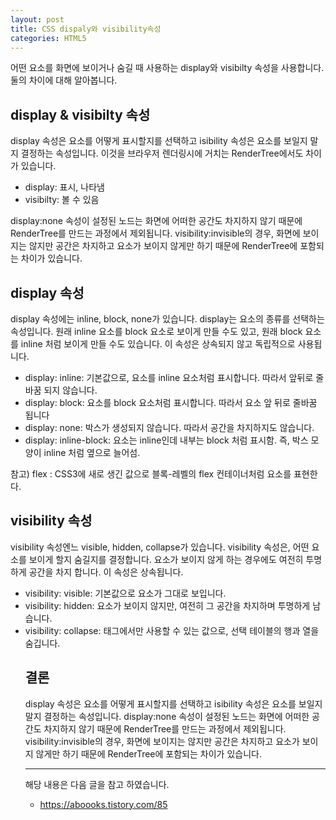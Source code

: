 ```yaml
---
layout: post
title: CSS dispaly와 visibility속성
categories: HTML5
---
```

 

어떤 요소를 화면에 보이거나 숨길 때 사용하는 display와 visibilty 속성을 사용합니다. 둘의 차이에 대해 알아봅니다.

## display & visibilty 속성
display 속성은 요소를 어떻게 표시할지를 선택하고 isibility 속성은 요소를 보일지 말지 결정하는 속성입니다. 이것을 브라우저 렌더링시에 거치는 RenderTree에서도 차이가 있습니다.

- display: 표시, 나타냄
- visibilty: 볼 수 있음

display:none 속성이 설정된 노드는 화면에 어떠한 공간도 차지하지 않기 때문에 RenderTree를 만드는 과정에서 제외됩니다. visibility:invisible의 경우, 화면에 보이지는 않지만 공간은 차지하고 요소가 보이지 않게만 하기 때문에 RenderTree에 포함되는 차이가 있습니다.

 
## display 속성
display 속성에는 inline, block, none가 있습니다. display는 요소의 종류를 선택하는 속성입니다.
원래 inline 요소를 block 요소로 보이게 만들 수도 있고, 원래 block 요소를 inline 처럼 보이게 만들 수도 있습니다. 이 속성은 상속되지 않고 독립적으로 사용됩니다. 

- display: inline: 기본값으로, 요소를 inline 요소처럼 표시합니다. 따라서 앞뒤로 줄바꿈 되지 않습니다.
- display: block: 요소를 block 요소처럼 표시합니다. 따라서 요소 앞 뒤로 줄바꿈 됩니다
- display: none: 박스가 생성되지 않습니다. 따라서 공간을 차지하지도 않습니다.
- display: inline-block: 요소는 inline인데 내부는 block 처럼 표시함. 즉, 박스 모양이 inline 처럼 옆으로 늘어섬.

참고) flex : CSS3에 새로 생긴 값으로 블록-레벨의 flex 컨테이너처럼 요소를 표현한다.


## visibility 속성

visibility 속성엔느 visible, hidden, collapse가 있습니다. visibility 속성은, 어떤 요소를 보이게 할지 숨길지를 결정합니다.  요소가 보이지 않게 하는 경우에도 여전히 투명하게 공간을 차지 합니다. 이 속성은 상속됩니다.

- visibility: visible: 기본값으로 요소가 그대로 보입니다.
- visibility: hidden: 요소가 보이지 않지만, 여전히 그 공간을 차지하며 투명하게 남습니다.
- visibility: collapse: <table> 태그에서만 사용할 수 있는 값으로, 선택 테이블의 행과 열을 숨깁니다.

 
 
## 결론
display 속성은 요소를 어떻게 표시할지를 선택하고 isibility 속성은 요소를 보일지 말지 결정하는 속성입니다. display:none 속성이 설정된 노드는 화면에 어떠한 공간도 차지하지 않기 때문에 RenderTree를 만드는 과정에서 제외됩니다. visibility:invisible의 경우, 화면에 보이지는 않지만 공간은 차지하고 요소가 보이지 않게만 하기 때문에 RenderTree에 포함되는 차이가 있습니다.

---

해당 내용은 다음 글을 참고 하였습니다.

- https://aboooks.tistory.com/85
